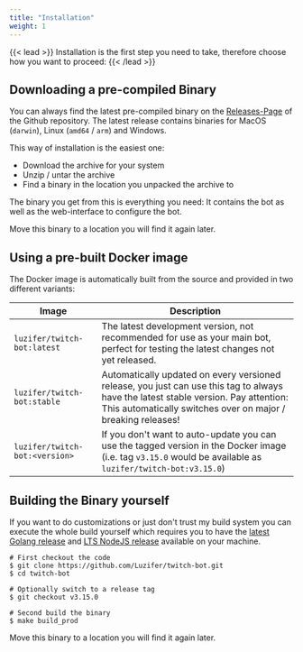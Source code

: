 ```yaml
---
title: "Installation"
weight: 1
---
```


{{< lead >}}
Installation is the first step you need to take, therefore choose how you want to proceed:
{{< /lead >}}

## Downloading a pre-compiled Binary

You can always find the latest pre-compiled binary on the [Releases-Page](https://github.com/Luzifer/twitch-bot/releases) of the Github repository. The latest release contains binaries for MacOS (`darwin`), Linux (`amd64` / `arm`) and Windows.

This way of installation is the easiest one:

- Download the archive for your system
- Unzip / untar the archive
- Find a binary in the location you unpacked the archive to

The binary you get from this is everything you need: It contains the bot as well as the web-interface to configure the bot.

Move this binary to a location you will find it again later.

## Using a pre-built Docker image

The Docker image is automatically built from the source and provided in two different variants:

| Image | Description |
| ----- | ----------- |
| <span style="white-space:nowrap">`luzifer/twitch-bot:latest`</span> | The latest development version, not recommended for use as your main bot, perfect for testing the latest changes not yet released. |
| <span style="white-space:nowrap">`luzifer/twitch-bot:stable`</span> | Automatically updated on every versioned release, you just can use this tag to always have the latest stable version. Pay attention: This automatically switches over on major / breaking releases! |
| <span style="white-space:nowrap">`luzifer/twitch-bot:<version>`</span> | If you don't want to auto-update you can use the tagged version in the Docker image (i.e. tag `v3.15.0` would be available as `luzifer/twitch-bot:v3.15.0`) |

## Building the Binary yourself

If you want to do customizations or just don't trust my build system you can execute the whole build yourself which requires you to have the [latest Golang release](https://go.dev/dl/) and [LTS NodeJS release](https://nodejs.org/en) available on your machine.

```console
# First checkout the code
$ git clone https://github.com/Luzifer/twitch-bot.git
$ cd twitch-bot

# Optionally switch to a release tag
$ git checkout v3.15.0

# Second build the binary
$ make build_prod
```

Move this binary to a location you will find it again later.
